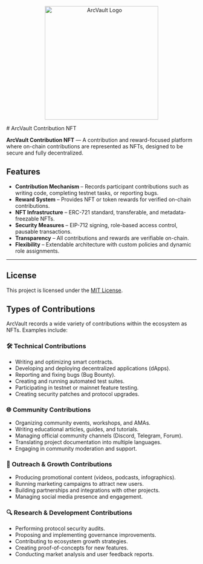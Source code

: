 <p align="center">
  <img src="assets/arcvault-logo.png" alt="ArcVault Logo" width="300"/>
</p>
# ArcVault Contribution NFT

**ArcVault Contribution NFT** — A contribution and reward-focused platform where on-chain contributions are represented as NFTs, designed to be secure and fully decentralized.

## Features

- **Contribution Mechanism** – Records participant contributions such as writing code, completing testnet tasks, or reporting bugs.
- **Reward System** – Provides NFT or token rewards for verified on-chain contributions.
- **NFT Infrastructure** – ERC-721 standard, transferable, and metadata-freezable NFTs.
- **Security Measures** – EIP-712 signing, role-based access control, pausable transactions.
- **Transparency** – All contributions and rewards are verifiable on-chain.
- **Flexibility** – Extendable architecture with custom policies and dynamic role assignments.

---

## License

This project is licensed under the [MIT License](LICENSE).
## Types of Contributions

ArcVault records a wide variety of contributions within the ecosystem as NFTs. Examples include:

### 🛠 Technical Contributions
- Writing and optimizing smart contracts.
- Developing and deploying decentralized applications (dApps).
- Reporting and fixing bugs (Bug Bounty).
- Creating and running automated test suites.
- Participating in testnet or mainnet feature testing.
- Creating security patches and protocol upgrades.

### 🌐 Community Contributions
- Organizing community events, workshops, and AMAs.
- Writing educational articles, guides, and tutorials.
- Managing official community channels (Discord, Telegram, Forum).
- Translating project documentation into multiple languages.
- Engaging in community moderation and support.

### 📢 Outreach & Growth Contributions
- Producing promotional content (videos, podcasts, infographics).
- Running marketing campaigns to attract new users.
- Building partnerships and integrations with other projects.
- Managing social media presence and engagement.

### 🔍 Research & Development Contributions
- Performing protocol security audits.
- Proposing and implementing governance improvements.
- Contributing to ecosystem growth strategies.
- Creating proof-of-concepts for new features.
- Conducting market analysis and user feedback reports.
